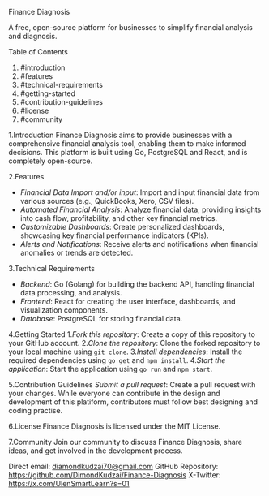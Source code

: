 
Finance Diagnosis

A free, open-source platform for businesses to simplify financial analysis and diagnosis.

Table of Contents
1. #introduction
2. #features
3. #technical-requirements
4. #getting-started
5. #contribution-guidelines
6. #license
7. #community

1.Introduction
Finance Diagnosis aims to provide businesses with a comprehensive financial analysis tool, enabling them to make informed decisions. This platform is built using Go, PostgreSQL and React, and is completely open-source.

2.Features
- *Financial Data Import and/or input*: Import and input financial data from various sources (e.g., QuickBooks, Xero, CSV files).
- *Automated Financial Analysis*: Analyze financial data, providing insights into cash flow, profitability, and other key financial metrics.
- *Customizable Dashboards*: Create personalized dashboards, showcasing key financial performance indicators (KPIs).
- *Alerts and Notifications*: Receive alerts and notifications when financial anomalies or trends are detected.

3.Technical Requirements
- *Backend*: Go (Golang) for building the backend API, handling financial data processing, and analysis.
- *Frontend*: React for creating the user interface, dashboards, and visualization components.
- *Database*: PostgreSQL for storing financial data.

4.Getting Started
   1.*Fork this repository*: Create a copy of this repository to your GitHub account.
   2.*Clone the repository*: Clone the forked repository to your local machine using `git clone`.
   3.*Install dependencies*: Install the required dependencies using `go get` and `npm install`.
   4.*Start the application*: Start the application using `go run` and `npm start`.

5.Contribution Guidelines
 *Submit a pull request*: Create a pull request with your changes. While everyone can contribute in the design and development of this platiform, contributors must follow best designing and coding practise.

6.License
Finance Diagnosis is licensed under the MIT License.

7.Community
Join our community to discuss Finance Diagnosis, share ideas, and get involved in the development process.

Direct email: diamondkudzai70@gmail.com
GitHub Repository: https://github.com/DimondKudzai/Finance-Diagnosis
X-Twitter: https://x.com/UlenSmartLearn?s=01
